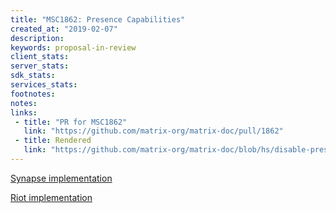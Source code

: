 ```yaml
---
title: "MSC1862: Presence Capabilities"
created_at: "2019-02-07"
description:
keywords: proposal-in-review
client_stats:
server_stats:
sdk_stats:
services_stats:
footnotes:
notes:
links:
 - title: "PR for MSC1862"
   link: "https://github.com/matrix-org/matrix-doc/pull/1862"
 - title: Rendered
   link: "https://github.com/matrix-org/matrix-doc/blob/hs/disable-presence/proposals/1862-presence-capabilites.md"
---
```


[Synapse implementation](https://github.com/matrix-org/synapse/pull/5666)

[Riot implementation](https://github.com/matrix-org/matrix-react-sdk/pull/3208)
